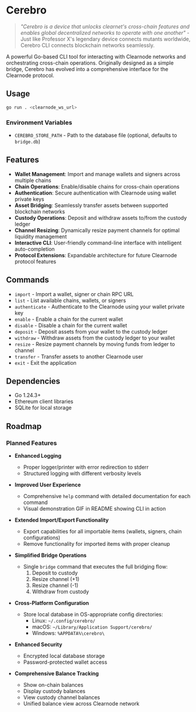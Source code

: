 # Cerebro

> *"Cerebro is a device that unlocks clearnet's cross-chain features and enables global decentralized networks to operate with one another"* - Just like Professor X's legendary device connects mutants worldwide, Cerebro CLI connects blockchain networks seamlessly.

A powerful Go-based CLI tool for interacting with Clearnode networks and orchestrating cross-chain operations. Originally designed as a simple bridge, Cerebro has evolved into a comprehensive interface for the Clearnode protocol.

## Usage

```bash
go run . <clearnode_ws_url>
```

### Environment Variables

- `CEREBRO_STORE_PATH` - Path to the database file (optional, defaults to `bridge.db`)

## Features

- **Wallet Management**: Import and manage wallets and signers across multiple chains
- **Chain Operations**: Enable/disable chains for cross-chain operations
- **Authentication**: Secure authentication with Clearnode using wallet private keys
- **Asset Bridging**: Seamlessly transfer assets between supported blockchain networks
- **Custody Operations**: Deposit and withdraw assets to/from the custody ledger
- **Channel Resizing**: Dynamically resize payment channels for optimal liquidity management
- **Interactive CLI**: User-friendly command-line interface with intelligent auto-completion
- **Protocol Extensions**: Expandable architecture for future Clearnode protocol features

## Commands

- `import` - Import a wallet, signer or chain RPC URL
- `list` - List available chains, wallets, or signers
- `authenticate` - Authenticate to the Clearnode using your wallet private key
- `enable` - Enable a chain for the current wallet
- `disable` - Disable a chain for the current wallet
- `deposit` - Deposit assets from your wallet to the custody ledger
- `withdraw` - Withdraw assets from the custody ledger to your wallet
- `resize` - Resize payment channels by moving funds from ledger to channel
- `transfer` - Transfer assets to another Clearnode user
- `exit` - Exit the application

## Dependencies

- Go 1.24.3+
- Ethereum client libraries
- SQLite for local storage

## Roadmap

### Planned Features

- **Enhanced Logging**
  - Proper logger/printer with error redirection to stderr
  - Structured logging with different verbosity levels

- **Improved User Experience**
  - Comprehensive `help` command with detailed documentation for each command
  - Visual demonstration GIF in README showing CLI in action

- **Extended Import/Export Functionality**
  - Export capabilities for all importable items (wallets, signers, chain configurations)
  - Remove functionality for imported items with proper cleanup

- **Simplified Bridge Operations**
  - Single `bridge` command that executes the full bridging flow:
    1. Deposit to custody
    2. Resize channel (+1)
    3. Resize channel (-1)
    4. Withdraw from custody

- **Cross-Platform Configuration**
  - Store local database in OS-appropriate config directories:
    - Linux: `~/.config/cerebro/`
    - macOS: `~/Library/Application Support/cerebro/`
    - Windows: `%APPDATA%\cerebro\`

- **Enhanced Security**
  - Encrypted local database storage
  - Password-protected wallet access

- **Comprehensive Balance Tracking**
  - Show on-chain balances
  - Display custody balances
  - View custody channel balances
  - Unified balance view across Clearnode network
